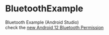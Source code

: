 # BluetoothExample
Bluetooth Example (Android Studio) <br/>
check the <a href="https://developer.android.com/about/versions/12/features/bluetooth-permissions?hl=ko)" target="_blank">new Android 12 Bluetooth Permission</a>
